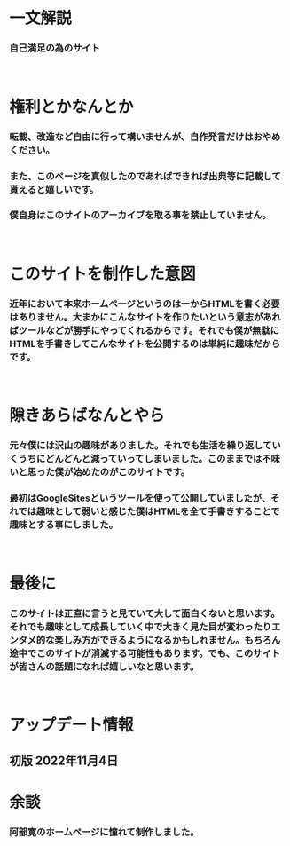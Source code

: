 # 一文解説
### 自己満足の為のサイト
<br>

# 権利とかなんとか
### 転載、改造など自由に行って構いませんが、自作発言だけはおやめください。
### また、このページを真似したのであればできれば出典等に記載して貰えると嬉しいです。
### 僕自身はこのサイトのアーカイブを取る事を禁止していません。
<br>

# このサイトを制作した意図
### 近年において本来ホームページというのは一からHTMLを書く必要はありません。大まかにこんなサイトを作りたいという意志があればツールなどが勝手にやってくれるからです。それでも僕が無駄にHTMLを手書きしてこんなサイトを公開するのは単純に趣味だからです。
<br>

# 隙きあらばなんとやら
### 元々僕には沢山の趣味がありました。それでも生活を繰り返していくうちにどんどんと減っていってしまいました。このままでは不味いと思った僕が始めたのがこのサイトです。
### 最初はGoogleSitesというツールを使って公開していましたが、それでは趣味として弱いと感じた僕はHTMLを全て手書きすることで趣味とする事にしました。
<br>

# 最後に
### このサイトは正直に言うと見ていて大して面白くないと思います。それでも趣味として成長していく中で大きく見た目が変わったりエンタメ的な楽しみ方ができるようになるかもしれません。もちろん途中でこのサイトが消滅する可能性もあります。でも、このサイトが皆さんの話題になれば嬉しいなと思います。
<br>

# アップデート情報
## 初版 2022年11月4日

# 余談
### 阿部寛のホームページに憧れて制作しました。
